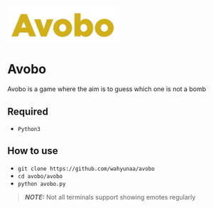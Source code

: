<img src="https://github.com/Wahyunaa/avobo/blob/main/zNf_assets/avobo.png" width="250"/>

# Avobo
Avobo is a game where the aim is to guess which one is not a bomb</p>


## Required
- `Python3`
## How to use
- `git clone https://github.com/wahyunaa/avobo`
- `cd avobo/avobo`
- `python avobo.py`


> **_NOTE:_** Not all terminals support showing emotes regularly
